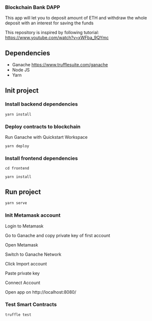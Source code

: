 ### Blockchain Bank DAPP

This app will let you to deposit amount of ETH and withdraw the whole deposit with an interest for saving the funds

This repository is inspired by following tutorial:
https://www.youtube.com/watch?v=xWFba_9QYmc

## Dependencies

- Ganache https://www.trufflesuite.com/ganache
- Node JS
- Yarn

## Init project

### Install backend dependencies

```yarn install```

### Deploy contracts to blockchain

Run Ganache with Quickstart Workspace

```yarn deploy```

### Install frontend dependencies

```cd frontend```

```yarn install```

## Run project

```yarn serve```

### Init Metamask account

Login to Metamask

Go to Ganache and copy private key of first account

Open Metamask

Switch to Ganache Network

Click Import account

Paste private key

Connect Account

Open app on http://localhost:8080/

### Test Smart Contracts

```truffle test```